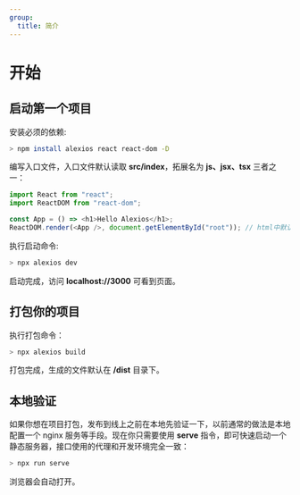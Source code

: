 ```yaml
---
group:
  title: 简介
---
```


# <strong>开始</strong>

## <strong>启动第一个项目</strong>

安装必须的依赖:

```bash
> npm install alexios react react-dom -D
```

编写入口文件，入口文件默认读取 <strong>src/index</strong>，拓展名为 <strong>js、jsx、tsx</strong> 三者之一：

```js
import React from "react";
import ReactDOM from "react-dom";

const App = () => <h1>Hello Alexios</h1>;
ReactDOM.render(<App />, document.getElementById("root")); // html中默认存在id为root的节点
```

执行启动命令:

```bash
> npx alexios dev
```

启动完成，访问 <strong>localhost://3000</strong> 可看到页面。

## <strong>打包你的项目</strong>

执行打包命令：

```bash
> npx alexios build
```

打包完成，生成的文件默认在 <strong>/dist</strong> 目录下。

## <strong>本地验证</strong>

如果你想在项目打包，发布到线上之前在本地先验证一下，以前通常的做法是本地配置一个 nginx 服务等手段。现在你只需要使用 <strong>serve</strong> 指令，即可快速启动一个静态服务器，接口使用的代理和开发环境完全一致：

```bash
> npx run serve
```

浏览器会自动打开。
